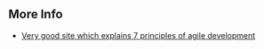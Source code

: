 ## More Info

- [Very good site which explains 7 principles of agile development](http://www.allaboutagile.com/7-key-principles-of-lean-software-development-2/)
